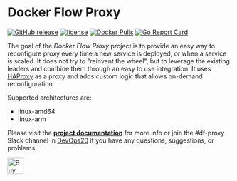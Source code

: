 # Docker Flow Proxy


[![GitHub release](https://img.shields.io/github/release/docker-flow/docker-flow-proxy.svg)]()
[![license](https://img.shields.io/github/license/docker-flow/docker-flow-proxy.svg)]()
[![Docker Pulls](https://img.shields.io/docker/pulls/vfarcic/docker-flow-proxy.svg)]()
[![Go Report Card](https://goreportcard.com/badge/github.com/docker-flow/docker-flow-proxy)](https://goreportcard.com/report/github.com/docker-flow/docker-flow-proxy)

The goal of the *Docker Flow Proxy* project is to provide an easy way to reconfigure proxy every time a new service is deployed, or when a service is scaled. It does not try to "reinvent the wheel", but to leverage the existing leaders and combine them through an easy to use integration. It uses [HAProxy](http://www.haproxy.org/) as a proxy and adds custom logic that allows on-demand reconfiguration.

Supported architectures are:

- linux-amd64
- linux-arm

Please visit the **[project documentation](http://proxy.dockerflow.com)** for more info or join the #df-proxy Slack channel in [DevOps20](http://slack.devops20toolkit.com/) if you have any questions, suggestions, or problems.

<a href='https://ko-fi.com/A655LRB' target='_blank'><img height='36' style='border:0px;height:36px;' src='https://az743702.vo.msecnd.net/cdn/kofi2.png?v=0' border='0' alt='Buy Me a Coffee at ko-fi.com' /></a>
